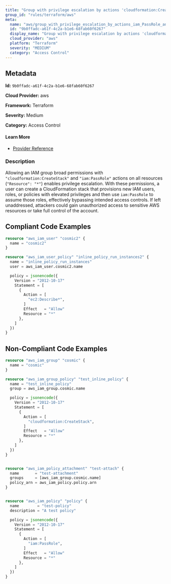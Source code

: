 ```yaml
---
title: "Group with privilege escalation by actions 'cloudformation:CreateStack' and 'iam:PassRole'"
group_id: "rules/terraform/aws"
meta:
  name: "aws/group_with_privilege_escalation_by_actions_iam_PassRole_and_cloudformation_CreateStack"
  id: "9b0ffadc-a61f-4c2a-b1e6-68fab60f6267"
  display_name: "Group with privilege escalation by actions 'cloudformation:CreateStack' and 'iam:PassRole'"
  cloud_provider: "aws"
  platform: "Terraform"
  severity: "MEDIUM"
  category: "Access Control"
---
```

## Metadata

**Id:** `9b0ffadc-a61f-4c2a-b1e6-68fab60f6267`

**Cloud Provider:** aws

**Framework:** Terraform

**Severity:** Medium

**Category:** Access Control

#### Learn More

 - [Provider Reference](https://registry.terraform.io/providers/hashicorp/aws/latest/docs/resources/iam_group_policy#policy)

### Description

 Allowing an IAM group broad permissions with `"cloudformation:CreateStack"` and `"iam:PassRole"` actions on all resources (`"Resource": "*"`) enables privilege escalation. With these permissions, a user can create a CloudFormation stack that provisions new IAM users, roles, or policies with elevated privileges and then use `iam:PassRole` to assume those roles, effectively bypassing intended access controls. If left unaddressed, attackers could gain unauthorized access to sensitive AWS resources or take full control of the account.


## Compliant Code Examples
```terraform
resource "aws_iam_user" "cosmic2" {
  name = "cosmic2"
}

resource "aws_iam_user_policy" "inline_policy_run_instances2" {
  name = "inline_policy_run_instances"
  user = aws_iam_user.cosmic2.name

  policy = jsonencode({
    Version = "2012-10-17"
    Statement = [
      {
        Action = [
          "ec2:Describe*",
        ]
        Effect   = "Allow"
        Resource = "*"
      },
    ]
  })
}

```
## Non-Compliant Code Examples
```terraform
resource "aws_iam_group" "cosmic" {
  name = "cosmic"
}

resource "aws_iam_group_policy" "test_inline_policy" {
  name = "test_inline_policy"
  group = aws_iam_group.cosmic.name

  policy = jsonencode({
    Version = "2012-10-17"
    Statement = [
      {
        Action = [
          "cloudformation:CreateStack",
        ]
        Effect   = "Allow"
        Resource = "*"
      },
    ]
  })
}


resource "aws_iam_policy_attachment" "test-attach" {
  name       = "test-attachment"
  groups     = [aws_iam_group.cosmic.name]
  policy_arn = aws_iam_policy.policy.arn
}


resource "aws_iam_policy" "policy" {
  name        = "test-policy"
  description = "A test policy"

  policy = jsonencode({
    Version = "2012-10-17"
    Statement = [
      {
        Action = [
          "iam:PassRole",
        ]
        Effect   = "Allow"
        Resource = "*"
      },
    ]
  })
}

```
